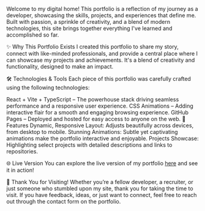 
Welcome to my digital home! This portfolio is a reflection of my journey as a developer, showcasing the skills, projects, and experiences that define me. Built with passion, a sprinkle of creativity, and a blend of modern technologies, this site brings together everything I've learned and accomplished so far.


✨ Why This Portfolio Exists
I created this portfolio to share my story, connect with like-minded professionals, and provide a central place where I can showcase my projects and achievements. It's a blend of creativity and functionality, designed to make an impact.

🛠 Technologies & Tools
Each piece of this portfolio was carefully crafted using the following technologies:

React + Vite + TypeScript – The powerhouse stack driving seamless performance and a responsive user experience.
CSS Animations – Adding interactive flair for a smooth and engaging browsing experience.
GitHub Pages – Deployed and hosted for easy access to anyone on the web.
🚀 Features
Dynamic, Responsive Layout: Adjusts beautifully across devices, from desktop to mobile.
Stunning Animations: Subtle yet captivating animations make the portfolio interactive and enjoyable.
Projects Showcase: Highlighting select projects with detailed descriptions and links to repositories.

🌐 Live Version
You can explore the live version of my portfolio [here](https://chinmayee86.github.io/Portfolio/) and see it in action!

🎉 Thank You for Visiting!
Whether you’re a fellow developer, a recruiter, or just someone who stumbled upon my site, thank you for taking the time to visit. If you have feedback, ideas, or just want to connect, feel free to reach out through the contact form on the portfolio.
